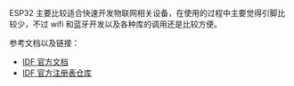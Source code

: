 
ESP32 主要比较适合快速开发物联网相关设备，在使用的过程中主要觉得引脚比较少，不过 wifi 和蓝牙开发以及各种库的调用还是比较方便。

参考文档以及链接：
- [IDF 官方文档](https://docs.espressif.com/projects/esp-idf/zh_CN/v5.2.1/esp32/get-started/index.html)
- [IDF 官方注册表仓库](https://components.espressif.com/)
